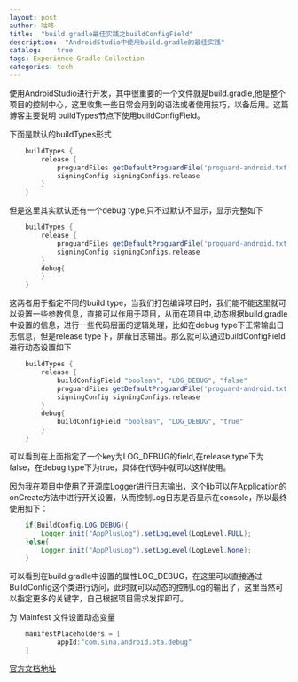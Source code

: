 ```yaml
---
layout: post
author: 咕咚
title:  "build.gradle最佳实践之buildConfigField"
description:  "AndroidStudio中使用build.gradle的最佳实践"
catalog:    true
tags: Experience Gradle Collection
categories: tech
---
```

使用AndroidStudio进行开发，其中很重要的一个文件就是build.gradle,他是整个项目的控制中心，这里收集一些日常会用到的语法或者使用技巧，以备后用。这篇博客主要说明
buildTypes节点下使用buildConfigField。


下面是默认的buildTypes形式
```groovy
    buildTypes {
        release {
            proguardFiles getDefaultProguardFile('proguard-android.txt'), 'proguard-rules.pro'
            signingConfig signingConfigs.release
        }
    }
```
但是这里其实默认还有一个debug type,只不过默认不显示，显示完整如下
```groovy
    buildTypes {
        release {
            proguardFiles getDefaultProguardFile('proguard-android.txt'), 'proguard-rules.pro'
            signingConfig signingConfigs.release
        }
        debug{
        }
    }
```
这两者用于指定不同的build type，当我们打包编译项目时，我们能不能这里就可以设置一些参数信息，直接可以作用于项目，从而在项目中,动态根据build.gradle中设置的信息，进行一些代码层面的逻辑处理，比如在debug type下正常输出日志信息，但是release type下，屏蔽日志输出。那么就可以通过buildConfigField进行动态设置如下
```groovy
    buildTypes {
        release {
            buildConfigField "boolean", "LOG_DEBUG", "false"
            proguardFiles getDefaultProguardFile('proguard-android.txt'), 'proguard-rules.pro'
            signingConfig signingConfigs.release
        }
        debug{
            buildConfigField "boolean", "LOG_DEBUG", "true"
        }
    }
```
可以看到在上面指定了一个key为LOG_DEBUG的field,在release type下为false，在debug type下为true，具体在代码中就可以这样使用。


因为我在项目中使用了开源库[Logger](https://github.com/orhanobut/logger)进行日志输出，这个lib可以在Application的onCreate方法中进行开关设置，从而控制Log日志是否显示在console，所以最终使用如下：
```java
    if(BuildConfig.LOG_DEBUG){
        Logger.init("AppPlusLog").setLogLevel(LogLevel.FULL);
    }else{
        Logger.init("AppPlusLog").setLogLevel(LogLevel.None);
    }
```
可以看到在build.gradle中设置的属性LOG_DEBUG，在这里可以直接通过BuildConfig这个类进行访问，此时就可以动态的控制Log的输出了，这里当然可以指定更多的关键字，自己根据项目需求发挥即可。


为 Mainfest 文件设置动态变量
```groovy
    manifestPlaceholders = [
            appId:"com.sina.android.ota.debug"
    ]
```

[官方文档地址](https://developer.android.com/studio/build/manifest-build-variables.html)
